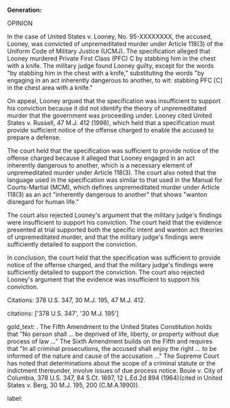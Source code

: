 **Generation:**


OPINION

In the case of United States v. Looney, No. 95-XXXXXXXX, the accused, Looney, was convicted of unpremeditated murder under Article 118(3) of the Uniform Code of Military Justice (UCMJ). The specification alleged that Looney murdered Private First Class (PFC) C by stabbing him in the chest with a knife. The military judge found Looney guilty, except for the words "by stabbing him in the chest with a knife," substituting the words "by engaging in an act inherently dangerous to another, to wit: stabbing PFC [C] in the chest area with a knife."

On appeal, Looney argued that the specification was insufficient to support his conviction because it did not identify the theory of unpremeditated murder that the government was proceeding under. Looney cited United States v. Russell, 47 M.J. 412 (1998), which held that a specification must provide sufficient notice of the offense charged to enable the accused to prepare a defense.

The court held that the specification was sufficient to provide notice of the offense charged because it alleged that Looney engaged in an act inherently dangerous to another, which is a necessary element of unpremeditated murder under Article 118(3). The court also noted that the language used in the specification was similar to that used in the Manual for Courts-Martial (MCM), which defines unpremeditated murder under Article 118(3) as an act "inherently dangerous to another" that shows "wanton disregard for human life."

The court also rejected Looney's argument that the military judge's findings were insufficient to support his conviction. The court held that the evidence presented at trial supported both the specific intent and wanton act theories of unpremeditated murder, and that the military judge's findings were sufficiently detailed to support the conviction.

In conclusion, the court held that the specification was sufficient to provide notice of the offense charged, and that the military judge's findings were sufficiently detailed to support the conviction. The court also rejected Looney's argument that the evidence was insufficient to support his conviction.

Citations: 378 U.S. 347, 30 M.J. 195, 47 M.J. 412.



citations: ['378 U.S. 347', '30 M.J. 195']

gold_text: . The Fifth Amendment to the United States Constitution holds that "No person shall ... be deprived of life, liberty, or property without due process of law ...” The Sixth Amendment builds on the Fifth and requires that "In all criminal prosecutions, the accused shall enjoy the right ... to be informed of the nature and cause of the accusation ..." The Supreme Court has noted that determinations about the scope of a criminal statute or the indictment thereunder, involve issues of due process notice. Bouie v. City of Columbia, 378 U.S. 347, 84 S.Ct. 1697, 12 L.Ed.2d 894 (1964)(cited in United States v. Berg, 30 M.J. 195, 200 (C.M.A.1990)).

label: 